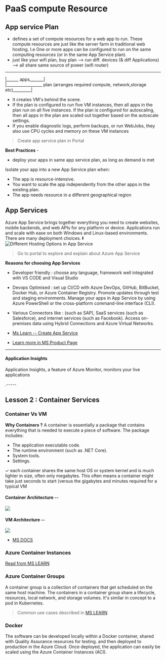# PaaS compute Resource



## App service Plan

- defines a set of compute resources for a web app to run. These compute resources are just like the server farm in traditional web hosting. I.e  One or more apps can be configured to run on the same computing resources (or in the same App Service plan).
- just like your wifi plan, buy plan --> run diff. devices (& diff Applications) --> all share same source of power (wifi router)
--------------------
|______ apps_______|
<Br>
|__________________ plan (arranges required compute, network,storage etc)_________|


- It creates VM's behind the scene. 
- If the plan is configured to run five VM instances, then all apps in the plan run on all five instances. If the plan is configured for autoscaling, then all apps in the plan are scaled out together based on the autoscale settings.
- If you enable diagnostic logs, perform backups, or run WebJobs, they also use CPU cycles and memory on these VM instances

> Create app service plan in Portal

**Best Practices** - 
- deploy your apps in same app service plan, as long as demand is met

Isolate your app into a new App Service plan when:

- The app is resource-intensive.
- You want to scale the app independently from the other apps in the existing plan.
- The app needs resource in a different geographical region 


## App Services 

Azure App Service brings together everything you need to create websites, mobile backends, and web APIs for any platform or device. Applications run and scale with ease on both Windows and Linux-based environments. There are many deployment choices. ⏬
![Different Hosting Options in App Service](https://docs.microsoft.com/en-us/learn/wwl-azure/configure-azure-app-services/media/web-quickstarts-c154c8e4.png)

> Go to portal to explore and explain about Azure App Service


**Reasons for choosing App Services**
- Developer friendly : choose any language, framework well integrated with VS CODE and Visual Studio
- Devops Optimised : set up CI/CD with Azure DevOps, GitHub, BitBucket, Docker Hub, or Azure Container Registry. Promote updates through test and staging environments. Manage your apps in App Service by using Azure PowerShell or the cross-platform command-line interface (CLI).
- Various Connectors like : (such as SAP), SaaS services (such as Salesforce), and internet services (such as Facebook). Access on-premises data using Hybrid Connections and Azure Virtual Networks.

- [Ms Learn -- Create App Service](https://docs.microsoft.com/en-us/learn/modules/configure-azure-app-services/3-create-app-service)

- [Learn more in MS Product Page](https://azure.microsoft.com/en-in/services/app-service/)

------
#### Application Insights 
Application Insights, a feature of Azure Monitor, monitors your live applications

.-----

## Lesson 2 : Container Services

### Container Vs VM 

**Why Containers ?**
A container is essentially a package that contains everything that is needed to execute a piece of software. The package includes:

- The application executable code.
- The runtime environment (such as .NET Core).
- System tools.
- Settings.

✓ each container shares the same host OS or system kernel and is much lighter in size, often only megabytes. This often means a container might take just seconds to start (versus the gigabytes and minutes required for a typical VM


#### Container Architecture -- 
![](https://docs.microsoft.com/en-us/virtualization/windowscontainers/about/media/container-diagram.svg)

#### VM Architecture -- 
![](https://docs.microsoft.com/en-us/virtualization/windowscontainers/about/media/virtual-machine-diagram.svg)

- [MS DOCS](https://docs.microsoft.com/en-us/virtualization/windowscontainers/about/containers-vs-vm)

### Azure Container Instances

[Read from MS LEARN](https://docs.microsoft.com/en-us/learn/modules/configure-azure-container-instances/3-review)

### Azure Container Groups 
A container group is a collection of containers that get scheduled on the same host machine. The containers in a container group share a lifecycle, resources, local network, and storage volumes. It's similar in concept to a pod in Kubernetes.

> Common use cases described in [MS LEARN](https://docs.microsoft.com/en-us/learn/modules/configure-azure-container-instances/4-implement-container-groups)

### Docker
The software can be developed locally within a Docker container, shared with Quality Assurance resources for testing. and then deployed to production in the Azure Cloud. Once deployed, the application can easily be scaled using the Azure Container Instances (ACI).
